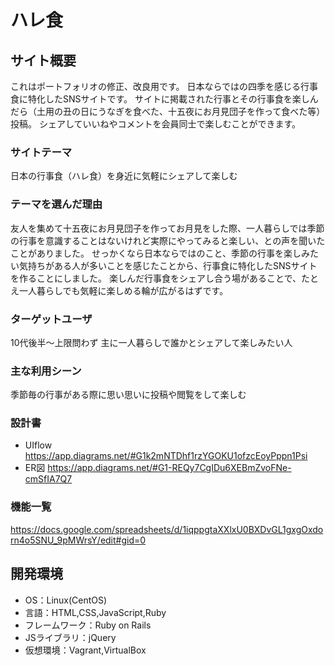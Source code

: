 # ハレ食

## サイト概要
これはポートフォリオの修正、改良用です。
日本ならではの四季を感じる行事食に特化したSNSサイトです。
サイトに掲載された行事とその行事食を楽しんだら（土用の丑の日にうなぎを食べた、十五夜にお月見団子を作って食べた等）投稿。
シェアしていいねやコメントを会員同士で楽しむことができます。

### サイトテーマ
日本の行事食（ハレ食）を身近に気軽にシェアして楽しむ

### テーマを選んだ理由
友人を集めて十五夜にお月見団子を作ってお月見をした際、一人暮らしでは季節の行事を意識することはないけれど実際にやってみると楽しい、との声を聞いたことがありました。
せっかくなら日本ならではのこと、季節の行事を楽しみたい気持ちがある人が多いことを感じたことから、行事食に特化したSNSサイトを作ることにしました。
楽しんだ行事食をシェアし合う場があることで、たとえ一人暮らしでも気軽に楽しめる輪が広がるはずです。

### ターゲットユーザ
10代後半〜上限問わず
主に一人暮らしで誰かとシェアして楽しみたい人

### 主な利用シーン
季節毎の行事がある際に思い思いに投稿や閲覧をして楽しむ

### 設計書
- UIflow https://app.diagrams.net/#G1k2mNTDhf1rzYGOKU1ofzcEoyPppn1Psi
- ER図 https://app.diagrams.net/#G1-REQy7CgIDu6XEBmZvoFNe-cmSfIA7Q7

### 機能一覧
<https://docs.google.com/spreadsheets/d/1iqppgtaXXlxU0BXDvGL1gxgOxdorn4o5SNU_9pMWrsY/edit#gid=0>

## 開発環境
- OS：Linux(CentOS)
- 言語：HTML,CSS,JavaScript,Ruby
- フレームワーク：Ruby on Rails
- JSライブラリ：jQuery
- 仮想環境：Vagrant,VirtualBox
